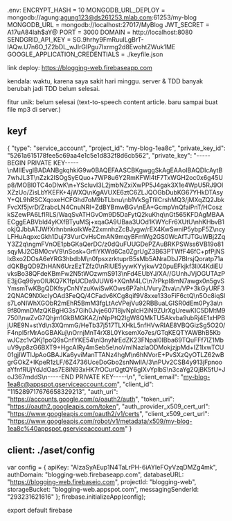 .env:
ENCRYPT_HASH = 10
MONGODB_URL_DEPLOY = mongodb://agung:agung123@ds261253.mlab.com:61253/my-blog
MONGODB_URL = mongodb://localhost:27017/MyBlog
JWT_SECRET = A17uA84lah$aY@
PORT = 3000
DOMAIN = http://localhost:8080
SENDGRID_API_KEY = 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
GOOGLE_APPLICATION_CREDENTIALS = ./keyfile.json

link deploy:
https://blogging-web.firebaseapp.com

kendala:
waktu, karena saya sakit hari minggu. server & TDD banyak berubah jadi TDD belum selesai.

fitur unik: belum selesai (text-to-speech content article. baru sampai buat file mp3 di server.)

## keyf
{
  "type": "service_account",
  "project_id": "my-blog-1ea8c",
  "private_key_id": "5261a615178fee5c69aa4e1c5e1d832f8d6cb562",
  "private_key": "-----BEGIN PRIVATE KEY-----\nMIIEvgIBADANBgkqhkiG9w0BAQEFAASCBKgwggSkAgEAAoIBAQDIcAytB7whJL3T\nZzk2ISOgSyEQuo+7WP8u6Y2RmKFWl4tF7TxWGH2oc0x6g45Up8/MOBI0TC4oDlwK\n+YScluvI3L2jmbNZxiXwPP5J4gak3X1e4WpU5RJ9OlXZzUo/ZisLbYKEFK+4jWXQ\nKgAVUXE6ztC6ZLJQOGbDubKG67YHkDTAsyY+QL9hRSCXqoxeHCFGhd7oM9bTLbnu\nb1VkSgTfilCrshMQ3/jMXqZQ2JbkFvcXf5jvrD/ZrabcLN4CnuNRI+ZdBYBmwBGv\nEA+GcmpVnQfaiPnT/HCoszkSZewPA6LfIRLS/WaqSvATHGvOm9D5DaFytQ2kuKhq\nGt565KFDAgMBAAECggEABVbld4yKXfBTyuMSj+xqaGA9UBaa3UOd1KWYcFr6XUtU\nhKHbvB1okjQJbbATJWfXrhnbnkoIkWeZ2xmnhzZcBJygw/rEX4KwSwniP5ybpF5Z\ncyLFHuAqpxcGkh1Duj73VurCvHsCmAN9mqyBFmWg2GS0WcAfTJTGuWBj2ZqY3Z2q\ngmFVnOE1pbGKaQerDC/z0dQuFUUGDePZAuBRKPSWss6VB19o81sqyMJ2CBM0cvV9\nSosk+GrflYKWd6Ca0ZgrUgZ3B63PTWfF46fC+pfPjNSlxBxo2DOsA6eYRG3hbdbM\n0fpsxzrktuprB5sMb5ANraDbJ7BIrsjQoratp71adQKBgQD9ZhHAN6UrzEzTZfz0\nRIUE5yywKYyjkwV20puEFkjkf3liX4KdiEUvksBo38QFdeKBmFw2N5tWOzwmS913\nFd4EUbYJ/XA//GUnhJVjOGUTAzPE3jjGq96yoOlUKQ7K1fpUCDa9JUW6+XQnM4LC\n7rPkpI8mN7awgx0n5gvSYmsmTwKBgQDKfsyCnNYzuKwiSwKOws6P7ahUVuryZtva\n/VP+3kGyURF32QNAC9NXkcIyOAd3FeQQ/4CFadv6KCg8qif9V8xxe133oFiF6ctQ\n5Oc8iqSls7LoNIWhXGObR2mEhR5BmM3fgLtAcVPejVu92RBBuaLGISR0dEm0Py3a\n9f80mnDMzQKBgHG3s7Gih0Jvje60718jvNplcH2iN9ZUrXgUrewKIC5DMtM9750I\nwZvG7Qhjm1GkBMGKAZ/nNpPtQ2IgW8QMkTU5Akvba9ubRj4E1xHPBjURE9N+stYd\n3XQmmG/HeTb37j517TLXHkL5nfHVwRIAE8VBQGizSg5O2O/F4npI5rMrAoGBAKuj\nOrnjMnT4rX8L0YksemXo7es/GTqKEQTYAWBhB5KbwJCzc1vQKj1poQ9sCnfYKE54\nI3nyNrEdZK23FNpal0IBba69TQuFFf7lZ1MbuV9yp8zG6BXT9+HgcAIRy4mSeb5e\noVmINazIaODMokjzjpMd+IZ1IxwTCU01gjIWTlJpAoGBAJKa6yviManTTANz4hgM\n6hNVorE+PvSXzQyOTLZ62wBgrGOkZ+IKpeR1zLF/6Z4736UceDoGbo2snNwllA/3\nPUv2CSB4y913jFpnooaYfnfRUjYdJdOas7E8iN93xHK7rOCurQgtQY6gIXvYplbS\n3caYg2QjBK5fU+JoJ367mddS\n-----END PRIVATE KEY-----\n",
  "client_email": "my-blog-1ea8c@appspot.gserviceaccount.com",
  "client_id": "115289717676658329213",
  "auth_uri": "https://accounts.google.com/o/oauth2/auth",
  "token_uri": "https://oauth2.googleapis.com/token",
  "auth_provider_x509_cert_url": "https://www.googleapis.com/oauth2/v1/certs",
  "client_x509_cert_url": "https://www.googleapis.com/robot/v1/metadata/x509/my-blog-1ea8c%40appspot.gserviceaccount.com"
}

## client: ./aset/config
var config = {
  apiKey: "AIzaSyAEup1N4TaLrPH-6iAYIeFOyVzqDMZg4mk",
  authDomain: "blogging-web.firebaseapp.com",
  databaseURL: "https://blogging-web.firebaseio.com",
  projectId: "blogging-web",
  storageBucket: "blogging-web.appspot.com",
  messagingSenderId: "293231621616"
};
firebase.initializeApp(config);

export default firebase
